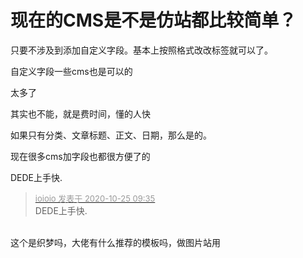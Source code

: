 # 现在的CMS是不是仿站都比较简单？


只要不涉及到添加自定义字段。基本上按照格式改改标签就可以了。

自定义字段一些cms也是可以的

太多了

其实也不能，就是费时间，懂的人快<img id="aimg_Qh51l" onclick="zoom(this, this.src, 0, 0, 0)" class="zoom" src="https://cdn.jsdelivr.net/gh/hishis/forum-master/public/images/patch.gif" onmouseover="img_onmouseoverfunc(this)" onload="thumbImg(this)" border="0" alt="" />

如果只有分类、文章标题、正文、日期，那么是的。

现在很多cms加字段也都很方便了的

DEDE上手快.

<div class="quote"><blockquote><font size="2"><a href="https://www.hostloc.com/forum.php?mod=redirect&amp;goto=findpost&amp;pid=9348769&amp;ptid=757998" target="_blank"><font color="#999999">ioioio 发表于 2020-10-25 09:35</font></a></font><br />
DEDE上手快.</blockquote></div><br />
这个是织梦吗，大佬有什么推荐的模板吗，做图片站用<img id="aimg_bJNH1" onclick="zoom(this, this.src, 0, 0, 0)" class="zoom" src="https://cdn.jsdelivr.net/gh/hishis/forum-master/public/images/patch.gif" onmouseover="img_onmouseoverfunc(this)" onload="thumbImg(this)" border="0" alt="" />

<img src="static/image/smiley/default/smile.gif" smilieid="1" border="0" alt="" />
